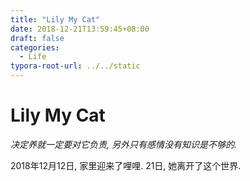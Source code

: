 ```yaml
---
title: "Lily My Cat"
date: 2018-12-21T13:59:45+08:00
draft: false
categories:
  - Life
typora-root-url: ../../static
---
```


# Lily My Cat

_决定养就一定要对它负责, 另外只有感情没有知识是不够的._

2018年12月12日, 家里迎来了哩哩. 21日, 她离开了这个世界.
